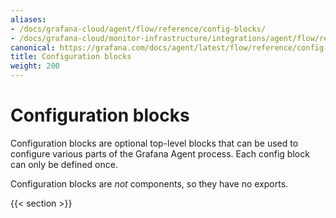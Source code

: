```yaml
---
aliases:
- /docs/grafana-cloud/agent/flow/reference/config-blocks/
- /docs/grafana-cloud/monitor-infrastructure/integrations/agent/flow/reference/config-blocks/
canonical: https://grafana.com/docs/agent/latest/flow/reference/config-blocks/
title: Configuration blocks
weight: 200
---
```


# Configuration blocks

Configuration blocks are optional top-level blocks that can be used to
configure various parts of the Grafana Agent process. Each config block can
only be defined once.

Configuration blocks are _not_ components, so they have no exports.

{{< section >}}
